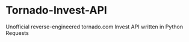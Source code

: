 # Tornado-Invest-API
Unofficial reverse-engineered tornado.com Invest API written in Python Requests
